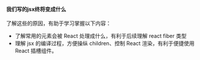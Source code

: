 
#### 我们写的jsx终将变成什么
了解这些的原因，有助于学习掌握以下内容：
+ 了解常用的元素会被 React 处理成什么，有利于后续理解 react fiber 类型
+ 理解 jsx 的编译过程，方便操纵 children、控制 React 渲染，有利于便捷使用 React 插槽组件。

